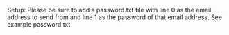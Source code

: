 Setup:
Please be sure to add a password.txt file with line 0 as the email address to send from and line 1 as the password of that email address. See example password.txt
